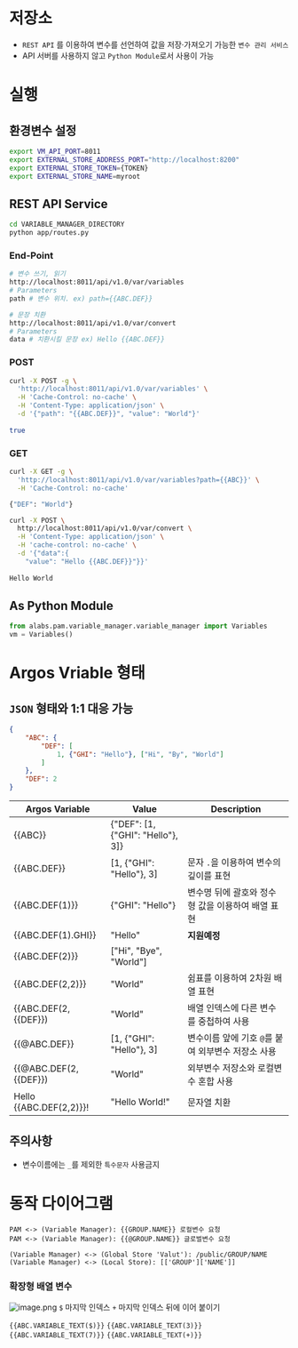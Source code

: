 

# 저장소
* `REST API` 를 이용하여 변수를 선언하여 값을 저장·가져오기 가능한 `변수 관리 서비스` 
* API 서버를 사용하지 않고 `Python Module`로서 사용이 가능
 
# 실행
## 환경변수 설정
```bash
export VM_API_PORT=8011
export EXTERNAL_STORE_ADDRESS_PORT="http://localhost:8200"
export EXTERNAL_STORE_TOKEN={TOKEN}
export EXTERNAL_STORE_NAME=myroot
``` 
## REST API Service
```bash
cd VARIABLE_MANAGER_DIRECTORY
python app/routes.py
```

### End-Point
```bash
# 변수 쓰기, 읽기
http://localhost:8011/api/v1.0/var/variables
# Parameters
path # 변수 위치. ex) path={{ABC.DEF}}

# 문장 치환
http://localhost:8011/api/v1.0/var/convert
# Parameters
data # 치환시킬 문장 ex) Hello {{ABC.DEF}}
```
### POST
```bash
curl -X POST -g \
  'http://localhost:8011/api/v1.0/var/variables' \
  -H 'Cache-Control: no-cache' \
  -H 'Content-Type: application/json' \
  -d '{"path": "{{ABC.DEF}}", "value": "World"}'
  
true
```

### GET
```bash
curl -X GET -g \
  'http://localhost:8011/api/v1.0/var/variables?path={{ABC}}' \
  -H 'Cache-Control: no-cache' 

{"DEF": "World"}
```

```bash
curl -X POST \
  http://localhost:8011/api/v1.0/var/convert \
  -H 'Content-Type: application/json' \
  -H 'cache-control: no-cache' \
  -d '{"data":{
    "value": "Hello {{ABC.DEF}}"}}'
    
Hello World
```


## As Python Module
```python
from alabs.pam.variable_manager.variable_manager import Variables
vm = Variables()
```


# Argos Vriable 형태
## `JSON` 형태와 1:1 대응 가능
```json
{
    "ABC": {
        "DEF": [
            1, {"GHI": "Hello"}, ["Hi", "By", "World"]
        ]
    },
    "DEF": 2
}
```


|Argos Variable |Value| Description |
| --- | --- | --- |
| {{ABC}} |{"DEF": [1, {"GHI": "Hello"}, 3]} |  |
| {{ABC.DEF}} | [1, {"GHI": "Hello"}, 3] |  문자 `.`을 이용하여 변수의 깊이를 표현 |
| {{ABC.DEF(1)}} | {"GHI": "Hello"} | 변수명 뒤에 괄호와 정수형 값을 이용하여 배열 표현 |
| {{ABC.DEF(1).GHI}}| "Hello" |__지원예정__  |
| {{ABC.DEF(2)}} | ["Hi", "Bye", "World"]||
| {{ABC.DEF(2,2)}} | "World"| 쉼표를 이용하여  2차원 배열 표현 |
| {{ABC.DEF(2,{{DEF}})| "World" | 배열 인덱스에 다른 변수를 중첩하여 사용|
| {{@ABC.DEF}} | [1, {"GHI": "Hello"}, 3] | 변수이름 앞에 기호 `@`를 붙여 외부변수 저장소 사용 |
| {{@ABC.DEF(2,{{DEF}})| "World" | 외부변수 저장소와 로컬변수 혼합 사용|
| Hello {{ABC.DEF(2,2)}}! | "Hello World!"| 문자열 치환 |

## 주의사항
* 변수이름에는 `_`를 제외한 `특수문자` 사용금지


# 동작 다이어그램

```uml
PAM <-> (Variable Manager): {{GROUP.NAME}} 로컬변수 요청
PAM <-> (Variable Manager): {{@GROUP.NAME}} 글로벌변수 요청

(Variable Manager) <-> (Global Store 'Valut'): /public/GROUP/NAME
(Variable Manager) <-> (Local Store): [['GROUP']['NAME']]
```

### 확장형 배열 변수
![image.png](/files/2428211014801066034)
`$` 마지막 인덱스
`+` 마지막 인덱스 뒤에 이어 붙이기

`{{ABC.VARIABLE_TEXT($)}}`
`{{ABC.VARIABLE_TEXT(3)}}`
`{{ABC.VARIABLE_TEXT(7)}}`
`{{ABC.VARIABLE_TEXT(+)}}`